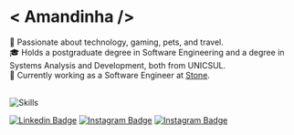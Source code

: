 # &#60; Amandinha /&#62;

<div>🌸 Passionate about technology, gaming, pets, and travel.</div>
<div>🎓 Holds a postgraduate degree in Software Engineering and a degree in Systems Analysis and Development, both from UNICSUL.</div>
<div>💚 Currently working as a Software Engineer at <a href="https://www.stone.com.br" target="_blank">Stone</a>.</div>
<br />

![Skills](https://go-skill-icons.vercel.app/api/icons?i=visualstudio,cs,azure,docker,kubernetes,datadog,sonarqube,git,sqlserver,mongodb,redis,html,css&titles=true)

[![Linkedin Badge](https://img.shields.io/badge/-Linkedin-14181c?style=for-the-badge&logo=Linkedin&logoColor=0a66c2&link=https://www.linkedin.com/in/amandasdn/)](https://www.linkedin.com/in/amandasdn/)
[![Instagram Badge](https://img.shields.io/badge/-Instagram-14181c?style=for-the-badge&logo=Instagram&logoColor=d83268&link=https://www.instagram.com/mands.q/)](https://www.instagram.com/mands.q/)
[![Instagram Badge](https://img.shields.io/badge/-letterboxd-14181c?style=for-the-badge&logo=letterboxd&logoColor=green&link=https://letterboxd.com/amandasdn/)](https://letterboxd.com/amandasdn/)
